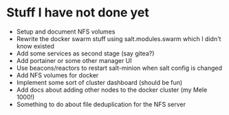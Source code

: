 # Stuff I have not done yet

* Setup and document NFS volumes
* Rewrite the docker swarm stuff using salt.modules.swarm
  which I didn't know existed
* Add some services as second stage (say gitea?)
* Add portainer or some other manager UI
* Use beacons/reactors to restart salt-minion when salt config is changed
* Add NFS volumes for docker
* Implement some sort of cluster dashboard (should be fun)
* Add docs about adding other nodes to the docker cluster (my Mele 1000!)
* Something to do about file deduplication for the NFS server